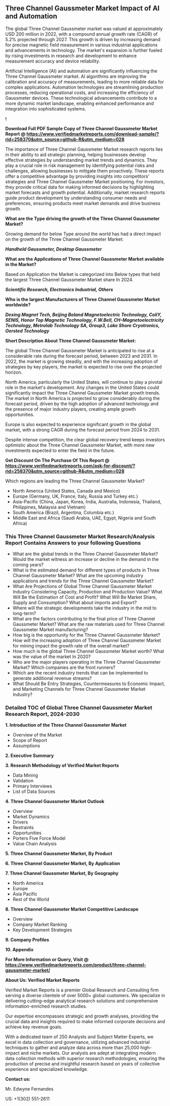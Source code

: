 <h2>Three Channel Gaussmeter Market Impact of AI and Automation</h2><p>The global Three Channel Gaussmeter market was valued at approximately USD 200 million in 2022, with a compound annual growth rate (CAGR) of 5.2% projected through 2027. This growth is driven by increasing demand for precise magnetic field measurement in various industrial applications and advancements in technology. The market's expansion is further fueled by rising investments in research and development to enhance measurement accuracy and device reliability.</p><p>Artificial Intelligence (AI) and automation are significantly influencing the Three Channel Gaussmeter market. AI algorithms are improving the calibration and accuracy of measurements, leading to more reliable data for complex applications. Automation technologies are streamlining production processes, reducing operational costs, and increasing the efficiency of Gaussmeter devices. These technological advancements contribute to a more dynamic market landscape, enabling enhanced performance and integration into sophisticated systems.</p>t</p><p id="" class=""><strong>Download Full PDF Sample Copy of Three Channel Gaussmeter Market Report @ <a href="https://www.verifiedmarketreports.com/download-sample/?rid=258370&utm_source=github-R&utm_medium=028" target="_blank">https://www.verifiedmarketreports.com/download-sample/?rid=258370&utm_source=github-R&utm_medium=028</a></strong></p><p>The importance of&nbsp;Three Channel Gaussmeter Market research reports lies in their ability to aid strategic planning, helping businesses develop effective strategies by understanding market trends and dynamics. They play a crucial role in risk management by identifying potential risks and challenges, allowing businesses to mitigate them proactively. These reports offer a competitive advantage by providing insights into competitors' strategies and Three Channel Gaussmeter Market positioning. For investors, they provide critical data for making informed decisions by highlighting market forecasts and growth potential. Additionally, market research reports guide product development by understanding consumer needs and preferences, ensuring products meet market demands and drive business growth.</p><p><strong>What are the&nbsp;Type driving the growth of the Three Channel Gaussmeter Market?</strong></p><p id="" class="">Growing demand for below Type around the world has had a direct impact on the growth of the Three Channel Gaussmeter Market:</p><em><strong>Handheld Gaussmeter, Desktop Gaussmeter</strong></em></p><strong>What are the&nbsp;Applications&nbsp;of Three Channel Gaussmeter Market available in the Market?</strong></p><p id="" class="">Based on Application the Market is categorized into Below types that held the largest Three Channel Gaussmeter Market share In 2024.</p><em><strong>Scientific Research, Electronics Industrial, Others</strong></em></p><strong>Who is the largest Manufacturers of Three Channel Gaussmeter Market worldwide?</strong></p><p><em><strong>Dexing Magnet Tech, Beijing Boland Magnetoelectric Technology, ColiY, SENIS, Honor Top Magnetic Technology, F.W.Bell, CH-Magnetoelectricity Technology, Metrolab Technology SA, Group3, Lake Shore Cryotronics, Oersted Technology</strong></em></p><p id="" class=""><strong>Short Description About Three Channel Gaussmeter Market:</strong></p><p>The global Three Channel Gaussmeter Market is anticipated to rise at a considerable rate during the forecast period, between 2023 and 2031. In 2022, the market is growing steadily, and with the increasing adoption of strategies by key players, the market is expected to rise over the projected horizon.</p><p>North America, particularly the United States, will continue to play a pivotal role in the market's development. Any changes in the United States could significantly impact the Three Channel Gaussmeter Market growth trends. The market in North America is projected to grow considerably during the forecast period, driven by the high adoption of advanced technology and the presence of major industry players, creating ample growth opportunities.</p><p>Europe is also expected to experience significant growth in the global market, with a strong CAGR during the forecast period from 2024 to 2031.</p><p>Despite intense competition, the clear global recovery trend keeps investors optimistic about the Three Channel Gaussmeter Market, with more new investments expected to enter the field in the future.</p><p id="" class=""><strong>Get Discount On The Purchase Of This Report @ <a href="https://www.verifiedmarketreports.com/ask-for-discount/?rid=258370&utm_source=github-R&utm_medium=028" target="_blank">https://www.verifiedmarketreports.com/ask-for-discount/?rid=258370&utm_source=github-R&utm_medium=028</a></strong></p>Which regions are leading the Three Channel Gaussmeter Market?</p><ul><li>North America (United States, Canada and Mexico)</li><li>Europe (Germany, UK, France, Italy, Russia and Turkey etc.)</li><li>Asia-Pacific (China, Japan, Korea, India, Australia, Indonesia, Thailand, Philippines, Malaysia and Vietnam)</li><li>South America (Brazil, Argentina, Columbia etc.)</li><li>Middle East and Africa (Saudi Arabia, UAE, Egypt, Nigeria and South Africa)</li></ul><h3 id="" class="">This Three Channel Gaussmeter Market Research/Analysis Report Contains Answers to your following Questions</h3><ul><li>What are the global trends in the Three Channel Gaussmeter Market? Would the market witness an increase or decline in the demand in the coming years?</li><li>What is the estimated demand for different types of products in Three Channel Gaussmeter Market? What are the upcoming industry applications and trends for the Three Channel Gaussmeter Market?</li><li>What Are Projections of Global Three Channel Gaussmeter Market Industry Considering Capacity, Production and Production Value? What Will Be the Estimation of Cost and Profit? What Will Be Market Share, Supply and Consumption? What about imports and Export?</li><li>Where will the strategic developments take the industry in the mid to long-term?</li><li>What are the factors contributing to the final price of Three Channel Gaussmeter Market? What are the raw materials used for Three Channel Gaussmeter Market manufacturing?</li><li>How big is the opportunity for the Three Channel Gaussmeter Market? How will the increasing adoption of Three Channel Gaussmeter Market for mining impact the growth rate of the overall market?</li><li>How much is the global Three Channel Gaussmeter Market worth? What was the value of the market In 2020?</li><li>Who are the major players operating in the Three Channel Gaussmeter Market? Which companies are the front runners?</li><li>Which are the recent industry trends that can be implemented to generate additional revenue streams?</li><li>What Should Be Entry Strategies, Countermeasures to Economic Impact, and Marketing Channels for Three Channel Gaussmeter Market Industry?</li></ul><h3 id="" class="">Detailed TOC of Global Three Channel Gaussmeter Market Research Report, 2024-2030</h3><p id="" class=""><strong>1. Introduction of the Three Channel Gaussmeter Market</strong></p><ul><li>Overview of the Market</li><li>Scope of Report</li><li>Assumptions</li></ul><p id="" class=""><strong>2. Executive Summary</strong></p><p id="" class=""><strong>3. Research Methodology of Verified Market Reports</strong></p><ul><li>Data Mining</li><li>Validation</li><li>Primary Interviews</li><li>List of Data Sources</li></ul><p id="" class=""><strong>4. Three Channel Gaussmeter Market Outlook</strong></p><ul><li>Overview</li><li>Market Dynamics</li><li>Drivers</li><li>Restraints</li><li>Opportunities</li><li>Porters Five Force Model</li><li>Value Chain Analysis</li></ul><p id="" class=""><strong>5. Three Channel Gaussmeter Market, By Product</strong></p><p id="" class=""><strong>6. Three Channel Gaussmeter Market, By Application</strong></p><p id="" class=""><strong>7. Three Channel Gaussmeter Market, By Geography</strong></p><ul><li>North America</li><li>Europe</li><li>Asia Pacific</li><li>Rest of the World</li></ul><p id="" class=""><strong>8. Three Channel Gaussmeter Market Competitive Landscape</strong></p><ul><li>Overview</li><li>Company Market Ranking</li><li>Key Development Strategies</li></ul><p id="" class=""><strong>9. Company Profiles</strong></p><p id="" class=""><strong>10. Appendix</strong></p><p id="" class=""><strong>For More Information or Query, Visit @ <a href="https://www.verifiedmarketreports.com/product/three-channel-gaussmeter-market/" target="_blank">https://www.verifiedmarketreports.com/product/three-channel-gaussmeter-market/</a></strong></p><p id="" class=""><strong>About Us: Verified Market Reports</strong></p><p id="" class="">Verified Market Reports is a premier Global Research and Consulting firm serving a diverse clientele of over 5000+ global customers. We specialize in delivering cutting-edge analytical research solutions and comprehensive information-enriched research studies.</p><p id="" class="">Our expertise encompasses strategic and growth analyses, providing the crucial data and insights required to make informed corporate decisions and achieve key revenue goals.</p><p id="" class="">With a dedicated team of 250 Analysts and Subject Matter Experts, we excel in data collection and governance, utilizing advanced industrial techniques to gather and analyze data across more than 25,000 high-impact and niche markets. Our analysts are adept at integrating modern data collection methods with superior research methodologies, ensuring the production of precise and insightful research based on years of collective experience and specialized knowledge.</p><p id="" class=""><strong>Contact us:</strong></p><p id="" class="">Mr. Edwyne Fernandes</p><p id="" class="">US: +1(302) 551-2611</p>